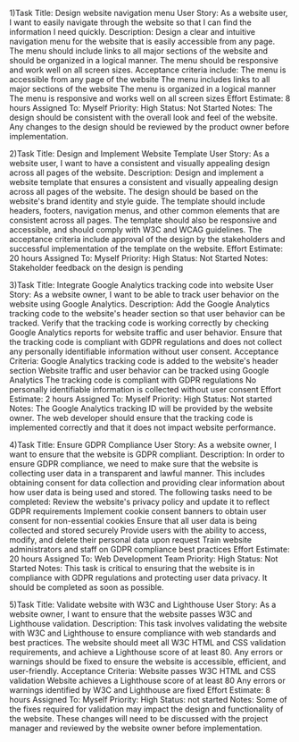 1)Task Title: Design website navigation menu
User Story: As a website user, I want to easily navigate through the website so that I can find the information I need quickly.
Description: Design a clear and intuitive navigation menu for the website that is easily accessible from any page. The menu should include links to all major sections of the website and should be organized in a logical manner. The menu should be responsive and work well on all screen sizes. Acceptance criteria include:
The menu is accessible from any page of the website
The menu includes links to all major sections of the website
The menu is organized in a logical manner
The menu is responsive and works well on all screen sizes
Effort Estimate: 8 hours
Assigned To: Myself
Priority: High
Status: Not Started
Notes: The design should be consistent with the overall look and feel of the website. Any changes to the design should be reviewed by the product owner before implementation.

2)Task Title: Design and Implement Website Template
User Story: As a website user, I want to have a consistent and visually appealing design across all pages of the website.
Description: Design and implement a website template that ensures a consistent and visually appealing design across all pages of the website. The design should be based on the website's brand identity and style guide. The template should include headers, footers, navigation menus, and other common elements that are consistent across all pages. The template should also be responsive and accessible, and should comply with W3C and WCAG guidelines. The acceptance criteria include approval of the design by the stakeholders and successful implementation of the template on the website.
Effort Estimate: 20 hours
Assigned To: Myself
Priority: High
Status: Not Started
Notes: Stakeholder feedback on the design is pending


3)Task Title: Integrate Google Analytics tracking code into website
User Story: As a website owner, I want to be able to track user behavior on the website using Google Analytics.
Description: Add the Google Analytics tracking code to the website's header section so that user behavior can be tracked. Verify that the tracking code is working correctly by checking Google Analytics reports for website traffic and user behavior. Ensure that the tracking code is compliant with GDPR regulations and does not collect any personally identifiable information without user consent.
Acceptance Criteria:
Google Analytics tracking code is added to the website's header section
Website traffic and user behavior can be tracked using Google Analytics
The tracking code is compliant with GDPR regulations
No personally identifiable information is collected without user consent
Effort Estimate: 2 hours
Assigned To: Myself
Priority: High
Status: Not started
Notes: The Google Analytics tracking ID will be provided by the website owner. The web developer should ensure that the tracking code is implemented correctly and that it does not impact website performance.

4)Task Title: Ensure GDPR Compliance
User Story: As a website owner, I want to ensure that the website is GDPR compliant.
Description: In order to ensure GDPR compliance, we need to make sure that the website is collecting user data in a transparent and lawful manner. This includes obtaining consent for data collection and providing clear information about how user data is being used and stored. The following tasks need to be completed:
Review the website's privacy policy and update it to reflect GDPR requirements
Implement cookie consent banners to obtain user consent for non-essential cookies
Ensure that all user data is being collected and stored securely
Provide users with the ability to access, modify, and delete their personal data upon request
Train website administrators and staff on GDPR compliance best practices
Effort Estimate: 20 hours
Assigned To: Web Development Team
Priority: High
Status: Not Started
Notes: This task is critical to ensuring that the website is in compliance with GDPR regulations and protecting user data privacy. It should be completed as soon as possible.

5)Task Title: Validate website with W3C and Lighthouse
User Story: As a website owner, I want to ensure that the website passes W3C and Lighthouse validation.
Description: This task involves validating the website with W3C and Lighthouse to ensure compliance with web standards and best practices. The website should meet all W3C HTML and CSS validation requirements, and achieve a Lighthouse score of at least 80. Any errors or warnings should be fixed to ensure the website is accessible, efficient, and user-friendly.
Acceptance Criteria:
Website passes W3C HTML and CSS validation
Website achieves a Lighthouse score of at least 80
Any errors or warnings identified by W3C and Lighthouse are fixed
Effort Estimate: 8 hours
Assigned To: Myself
Priority: High
Status: not started
Notes: Some of the fixes required for validation may impact the design and functionality of the website. These changes will need to be discussed with the project manager and reviewed by the website owner before implementation.
